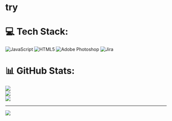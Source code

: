 # try


# 💻 Tech Stack:
![JavaScript](https://img.shields.io/badge/javascript-%23323330.svg?style=for-the-badge&logo=javascript&logoColor=%23F7DF1E) ![HTML5](https://img.shields.io/badge/html5-%23E34F26.svg?style=for-the-badge&logo=html5&logoColor=white) ![Adobe Photoshop](https://img.shields.io/badge/adobephotoshop-%2331A8FF.svg?style=for-the-badge&logo=adobephotoshop&logoColor=white) ![Jira](https://img.shields.io/badge/jira-%230A0FFF.svg?style=for-the-badge&logo=jira&logoColor=white)
# 📊 GitHub Stats:
![](https://github-readme-stats.vercel.app/api?username=msoruc&theme=dark&hide_border=false&include_all_commits=false&count_private=false)<br/>
![](https://github-readme-streak-stats.herokuapp.com/?user=msoruc&theme=dark&hide_border=false)<br/>
![](https://github-readme-stats.vercel.app/api/top-langs/?username=msoruc&theme=dark&hide_border=false&include_all_commits=false&count_private=false&layout=compact)

---
[![](https://visitcount.itsvg.in/api?id=msoruc&icon=0&color=0)](https://visitcount.itsvg.in)

<!-- Proudly created with GPRM ( https://gprm.itsvg.in ) -->
